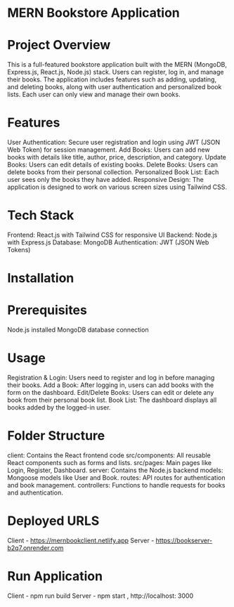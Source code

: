 # MERN Bookstore Application
 # Project Overview
This is a full-featured bookstore application built with the MERN (MongoDB, Express.js, React.js, Node.js) stack. Users can register, log in, and manage their books. The application includes features such as adding, updating, and deleting books, along with user authentication and personalized book lists. Each user can only view and manage their own books.

# Features
User Authentication: Secure user registration and login using JWT (JSON Web Token) for session management.
Add Books: Users can add new books with details like title, author, price, description, and category.
Update Books: Users can edit details of existing books.
Delete Books: Users can delete books from their personal collection.
Personalized Book List: Each user sees only the books they have added.
Responsive Design: The application is designed to work on various screen sizes using Tailwind CSS.

# Tech Stack
Frontend: React.js with Tailwind CSS for responsive UI
Backend: Node.js with Express.js
Database: MongoDB
Authentication: JWT (JSON Web Tokens)

# Installation
# Prerequisites
Node.js installed
MongoDB database connection

# Usage
Registration & Login: Users need to register and log in before managing their books.
Add a Book: After logging in, users can add books with the form on the dashboard.
Edit/Delete Books: Users can edit or delete any book from their personal book list.
Book List: The dashboard displays all books added by the logged-in user.

# Folder Structure
client: Contains the React frontend code
src/components: All reusable React components such as forms and lists.
src/pages: Main pages like Login, Register, Dashboard.
server: Contains the Node.js backend
models: Mongoose models like User and Book.
routes: API routes for authentication and book management.
controllers: Functions to handle requests for books and authentication.

# Deployed URLS
 Client - https://mernbookclient.netlify.app
 Server - https://bookserver-b2q7.onrender.com

 # Run Application
  Client - npm run build
  Server - npm start , http://localhost: 3000
 




